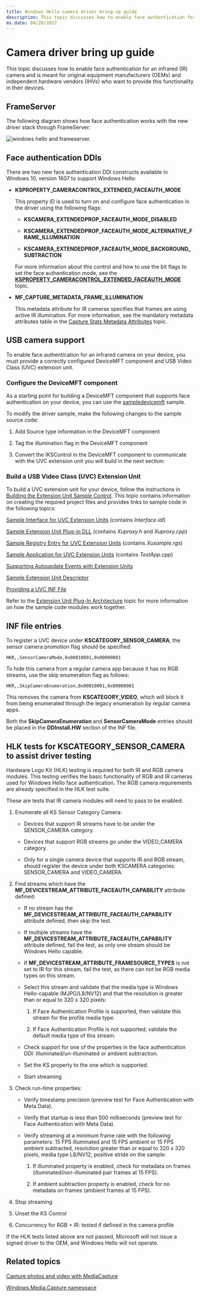 ```yaml
---
title: Windows Hello camera driver bring up guide
description: This topic discusses how to enable face authentication for an infrared (IR) camera and is meant for original equipment manufacturers (OEMs) and independent hardware vendors (IHVs).
ms.date: 04/20/2017
---
```


# Camera driver bring up guide

This topic discusses how to enable face authentication for an infrared (IR) camera and is meant for original equipment manufacturers (OEMs) and independent hardware vendors (IHVs) who want to provide this functionality in their devices.

## FrameServer

The following diagram shows how face authentication works with the new driver stack through FrameServer:

![windows hello and frameserver.](images/windows-hello-device-model.png)

## Face authentication DDIs

There are two new face authentication DDI constructs available in Windows 10, version 1607 to support Windows Hello:

- **KSPROPERTY\_CAMERACONTROL\_EXTENDED\_FACEAUTH\_MODE**

  This property ID is used to turn on and configure face authentication in the driver using the following flags:

  - **KSCAMERA\_EXTENDEDPROP\_FACEAUTH\_MODE\_DISABLED**

  - **KSCAMERA\_EXTENDEDPROP\_FACEAUTH\_MODE\_ALTERNATIVE\_FRAME\_ILLUMINATION**

  - **KSCAMERA\_EXTENDEDPROP\_FACEAUTH\_MODE\_BACKGROUND\_SUBTRACTION**

  For more information about this control and how to use the bit flags to set the face authentication mode, see the [**KSPROPERTY\_CAMERACONTROL\_EXTENDED\_FACEAUTH\_MODE**](./ksproperty-cameracontrol-extended-faceauth-mode.md) topic.

- **MF\_CAPTURE\_METADATA\_FRAME\_ILLUMINATION**

    This metadata attribute for IR cameras specifies that frames are using active IR illumination. For more information, see the mandatory metadata attributes table in the [Capture Stats Metadata Attributes](mf-capture-metadata.md) topic.

## USB camera support

To enable face authentication for an infrared camera on your device, you must provide a correctly configured DeviceMFT component and USB Video Class (UVC) extension unit.

### Configure the DeviceMFT component

As a starting point for building a DeviceMFT component that supports face authentication on your device, you can use the [sampledevicemft](/samples/microsoft/windows-driver-samples/driver-device-transform-sample/) sample.

To modify the driver sample, make the following changes to the sample source code:

1. Add Source type information in the DeviceMFT component

1. Tag the illumination flag in the DeviceMFT component

1. Convert the IKSControl in the DeviceMFT component to communicate with the UVC extension unit you will build in the next section:

### Build a USB Video Class (UVC) Extension Unit

To build a UVC extension unit for your device, follow the instructions in [Building the Extension Unit Sample Control](building-the-extension-unit-sample-control.md). This topic contains information on creating the required project files and provides links to sample code in the following topics:

[Sample Interface for UVC Extension Units](sample-interface-for-uvc-extension-units.md) (contains *Interface.idl*)

[Sample Extension Unit Plug-in DLL](sample-extension-unit-plug-in-dll.md) (contains *Xuproxy.h* and *Xuproxy.cpp*)

[Sample Registry Entry for UVC Extension Units](sample-registry-entry-for-uvc-extension-units.md) (contains *Xusample.rgs*)

[Sample Application for UVC Extension Units](sample-application-for-uvc-extension-units.md) (contains *TestApp.cpp*)

[Supporting Autoupdate Events with Extension Units](supporting-autoupdate-events-with-extension-units.md)

[Sample Extension Unit Descriptor](sample-extension-unit-descriptor.md)

[Providing a UVC INF File](providing-a-uvc-inf-file.md)

Refer to the [Extension Unit Plug-In Architecture](extension-unit-plug-in-architecture.md) topic for more information on how the sample code modules work together.

## INF file entries

To register a UVC device under **KSCATEGORY\_SENSOR\_CAMERA**, the sensor camera promotion flag should be specified:

```INF
HKR,,SensorCameraMode,0x00010001,0x00000001
```

To hide this camera from a regular camera app because it has no RGB streams, use the skip enumeration flag as follows:

```INF
HKR,,SkipCameraEnumeration,0x00010001,0x00000001
```

This removes the camera from **KSCATEGORY\_VIDEO**, which will block it from being enumerated through the legacy enumeration by regular camera apps.

Both the **SkipCameraEnumeration** and **SensorCameraMode** entries should be placed in the **DDInstall.HW** section of the INF file.

## HLK tests for KSCATEGORY\_SENSOR\_CAMERA to assist driver testing

Hardware Logo Kit (HLK) testing is required for both IR and RGB camera modules. This testing verifies the basic functionality of RGB and IR cameras used for Windows Hello face authentication. The RGB camera requirements are already specified in the HLK test suite.

These are tests that IR camera modules will need to pass to be enabled:

1. Enumerate all KS Sensor Category Camera:

    - Devices that support IR streams have to be under the SENSOR\_CAMERA category.

    - Devices that support RGB streams go under the VIDEO\_CAMERA category.

    - Only for a single camera device that supports IR and RGB stream, should register the device under both KSCAMERA categories: SENSOR\_CAMERA and VIDEO\_CAMERA.

1. Find streams which have the **MF\_DEVICESTREAM\_ATTRIBUTE\_FACEAUTH\_CAPABILITY** attribute defined:

    - If no stream has the **MF\_DEVICESTREAM\_ATTRIBUTE\_FACEAUTH\_CAPABILITY** attribute defined, then skip the test.

    - If multiple streams have the **MF\_DEVICESTREAM\_ATTRIBUTE\_FACEAUTH\_CAPABILITY** attribute defined, fail the test, as only one stream should be Windows Hello capable.

    - If **MF\_DEVICESTREAM\_ATTRIBUTE\_FRAMESOURCE\_TYPES** is not set to IR for this stream, fail the test, as there can not be RGB media types on this stream.

    - Select this stream and validate that the media type is Windows Hello-capable (MJPG/L8/NV12) and that the resolution is greater than or equal to 320 x 320 pixels:

        1. If Face Authentication Profile is supported, then validate this stream for the profile media type.

        1. If Face Authentication Profile is not supported, validate the default media type of this stream.

    - Check support for one of the properties in the face authentication DDI: Illuminated/un-illuminated or ambient subtraction.

    - Set the KS property to the one which is supported.

    - Start streaming

1. Check run-time properties:

    - Verify timestamp precision (preview test for Face Authentication with Meta Data).

    - Verify that startup is less than 500 milliseconds (preview test for Face Authentication with Meta Data).
  
    - Verify streaming at a minimum frame rate with the following parameters: 15 FPS illuminated and 15 FPS ambient or 15 FPS ambient subtracted, resolution greater than or equal to 320 x 320 pixels, media type L8/NV12, positive stride on the sample:

        1. If illuminated property is enabled, check for metadata on frames (illuminated/non-illuminated pair frames at 15 FPS).

        1. If ambient subtraction property is enabled, check for no metadata on frames (ambient frames at 15 FPS).

1. Stop streaming

1. Unset the KS Control

1. Concurrency for RGB + IR: tested if defined in the camera profile

If the HLK tests listed above are not passed, Microsoft will not issue a signed driver to the OEM, and Windows Hello will not operate.

## Related topics

[Capture photos and video with MediaCapture](/windows/uwp/audio-video-camera/capture-photos-and-video-with-mediacapture)  

[Windows.Media.Capture namespace](/uwp/api/Windows.Media.Capture)
